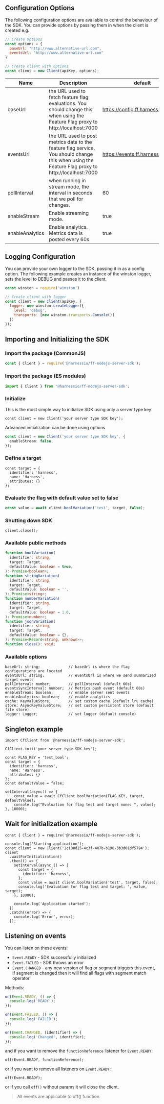 ## Configuration Options
The following configuration options are available to control the behaviour of the SDK.
You can provide options by passing them in when the client is created e.g.
```javascript
// Create Options
const options = {
  baseUrl: "http://www.alternative-url.com",
  eventsUrl: "http://www.alternative-url.com"
}

// Create client with options
const client = new Client(apiKey, options);
```


| Name      | Description | default |
| ----------- | ----------- |---------
| baseUrl     | the URL used to fetch feature flag evaluations. You should change this when using the Feature Flag proxy to http://localhost:7000| https://config.ff.harness.io/api/1.0 |
| eventsUrl   | the URL used to post metrics data to the feature flag service. You should change this when using the Feature Flag proxy to http://localhost:7000      | https://events.ff.harness.io/api/1.0 |
| pollInterval   | when running in stream mode, the interval in seconds that we poll for changes.        | 60 |
| enableStream   | Enable streaming mode.        | true |
| enableAnalytics   | Enable analytics.  Metrics data is posted every 60s        | true |

## Logging Configuration
You can provide your own logger to the SDK, passing it in as a config option.
The following example creates an instance of the winston logger, sets the level
to DEBUG and passes it to the client.

```javascript
const winston = require('winston')

// Create client with logger
const client = new Client(apiKey, {
  logger: new winston.createLogger({
    level: 'debug',
    transports: [new winston.transports.Console()]
  })
});
```


## Importing and Initializing the SDK 

### Import the package (CommonJS)

```javascript
const { Client } = require('@harnessio/ff-nodejs-server-sdk');
```

### Import the package (ES modules)

```typescript
import { Client } from '@harnessio/ff-nodejs-server-sdk';
```

### Initialize

This is the most simple way to initialize SDK using only a server type key

```
const client = new Client('your server type SDK key');
```

Advanced initialization can be done using options

```typescript
const client = new Client('your server type SDK key', {
  enableStream: false,
});
```

### Define a target

```
const target = {
  identifier: 'harness',
  name: 'Harness',
  attributes: {}
};
```

### Evaluate the flag with default value set to false

```typescript
const value = await client.boolVariation('test', target, false);
```

### Shutting down SDK

```
client.close();
```

### Available public methods

```typescript
function boolVariation(
  identifier: string,
  target: Target,
  defaultValue: boolean = true,
): Promise<boolean>;
function stringVariation(
  identifier: string,
  target: Target,
  defaultValue: boolean = '',
): Promise<string>;
function numberVariation(
  identifier: string,
  target: Target,
  defaultValue: boolean = 1.0,
): Promise<number>;
function jsonVariation(
  identifier: string,
  target: Target,
  defaultValue: boolean = {},
): Promise<Record<string, unknown>>;
function close(): void;
```

### Available options

```
baseUrl: string;             // baseUrl is where the flag configurations are located
eventsUrl: string;           // eventsUrl is where we send summarized target events
pollInterval: number;        // pollInterval (default 60s)
eventsSyncInterval: number;  // Metrics push event (default 60s)
enableStream: boolean;       // enable server sent events
enableAnalytics: boolean;    // enable analytics
cache: KeyValueStore;        // set custom cache (default lru cache)
store: AsyncKeyValueStore;   // set custom persistent store (default file store)
logger: Logger;              // set logger (default console)
```

## Singleton example

```
import CfClient from '@harnessio/ff-nodejs-server-sdk';

CfClient.init('your server type SDK key');

const FLAG_KEY = 'test_bool';
const target = {
  identifier: 'harness',
  name: 'Harness',
  attributes: {}
};
const defaultValue = false;

setInterval(async() => {
    const value = await CfClient.boolVariation(FLAG_KEY, target, defaultValue);
    console.log("Evaluation for flag test and target none: ", value);
}, 10000);
```

## Wait for initialization example

```
const { Client } = require('@harnessio/ff-nodejs-server-sdk');

console.log('Starting application');
const client = new Client('1c100d25-4c3f-487b-b198-3b3d01df5794');
client
  .waitForInitialization()
  .then(() => {
    setInterval(async () => {
      const target = {
        identifier: 'harness',
      };
      const value = await client.boolVariation('test', target, false);
      console.log('Evaluation for flag test and target: ', value, target);
    }, 10000);

    console.log('Application started');
  })
  .catch((error) => {
    console.log('Error', error);
  });
```

## Listening on events

You can listen on these events:

- `Event.READY` - SDK successfully initialized
- `Event.FAILED` - SDK throws an error
- `Event.CHANGED` - any new version of flag or segment triggers this event, if segment is changed then it will find all flags with segment match operator

Methods:

```typescript
on(Event.READY, () => {
  console.log('READY');
});

on(Event.FAILED, () => {
  console.log('FAILED');
});

on(Event.CHANGED, (identifier) => {
  console.log('Changed', identifier);
});
```

and if you want to remove the `functionReference` listener for `Event.READY`:

```
off(Event.READY, functionReference);
```

or if you want to remove all listeners on `Event.READY`:

```
off(Event.READY);
```

or if you call `off()` without params it will close the client.

> All events are applicable to off() function.